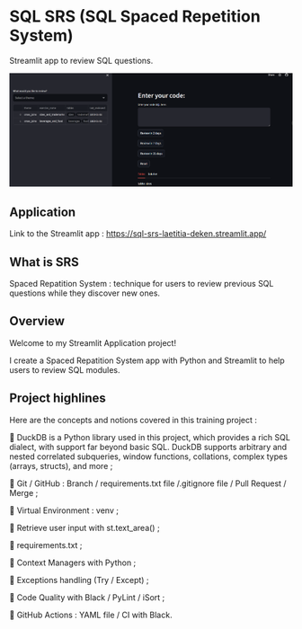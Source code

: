 # SQL SRS (SQL Spaced Repetition System)
Streamlit app to review SQL questions.

![sql-srs](sql-srs-illustration-streamlit.png "Illustration sql-srs")

## Application

Link to the Streamlit app : https://sql-srs-laetitia-deken.streamlit.app/

## What is SRS

Spaced Repatition System : technique for users to review previous SQL questions while they discover new ones.

## Overview

Welcome to my Streamlit Application project! 

I create a Spaced Repatition System app with Python and Streamlit to help users to review SQL modules.


## Project highlines

Here are the concepts and notions covered in this training project : 

📌 DuckDB is a Python library used in this project, which provides a rich SQL dialect, with support far beyond basic SQL. DuckDB supports arbitrary and nested correlated subqueries, window functions, collations, complex types (arrays, structs), and more ;

📌 Git / GitHub : Branch / requirements.txt file /.gitignore file / Pull Request / Merge ;

📌 Virtual Environment : venv ;

📌 Retrieve user input with st.text_area() ;

📌 requirements.txt ;

📌 Context Managers with Python ;

📌 Exceptions handling (Try / Except) ;

📌 Code Quality with Black / PyLint / iSort ;

📌 GitHub Actions : YAML file / CI with Black.






